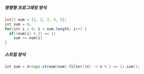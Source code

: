 ##### 명령형 프로그래밍 방식

```java
int[] num = {1, 2, 3, 4, 5};
int sum = 0;
for(int i = 0; i < num.length; i++) {
  if((num[i] % 2) == 1)
    sum += num[i]
}
```

##### 스트림 방식

```java
int sum = Arrays.stream(num).filter((n) -> n % 2 == 1).sum();
```
